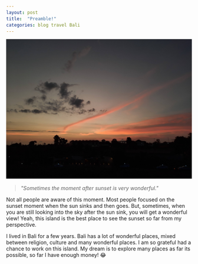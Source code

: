 ```yaml
---
layout: post
title:  "Preamble!"
categories: blog travel Bali
---
```

![sunset](/assets/img/20200122_190009.jpg)

> _"Sometimes the moment after sunset is very wonderful."_

Not all people are aware of this moment. Most people focused on the sunset moment when the sun sinks and then goes. But, sometimes, when you are still looking into the sky after the sun sink, you will get a wonderful view! Yeah, this island is the best place to see the sunset so far from my perspective.

I lived in Bali for a few years. Bali has a lot of wonderful places, mixed between religion, culture and many wonderful places. I am so grateful had a chance to work on this island. My dream is to explore many places as far its possible, so far I have enough money! 😂